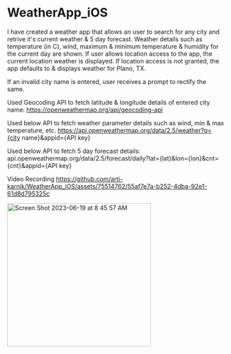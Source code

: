 # WeatherApp_iOS

I have created a weather app that allows an user to search for any city and retrive it's current weather & 5 day forecast. Weather details such as temperature (in C), wind, maximum & minimum temperature & humidity for the current day are shown. If user allows location access to the app, the current location weather is displayed. If location access is not granted, the app defaults to & displays weather for Plano, TX.

If an invalid city name is entered, user receives a prompt to rectify the same.

Used Geocoding API to fetch latitude & longitude details of entered city name:
https://openweathermap.org/api/geocoding-api

Used below API to fetch weather parameter details such as wind, min & max temperature, etc.
https://api.openweathermap.org/data/2.5/weather?q={city name}&appid={API key}

Used below API to fetch 5 day forecast details:
api.openweathermap.org/data/2.5/forecast/daily?lat={lat}&lon={lon}&cnt={cnt}&appid={API key}

Video Recording
https://github.com/arti-karnik/WeatherApp_iOS/assets/75514762/55af7e7a-b252-4dba-92e1-61d8d795325c

<img width="333" alt="Screen Shot 2023-06-19 at 8 45 57 AM" src="https://github.com/arti-karnik/WeatherApp_iOS/assets/75514762/f7a400df-10ed-4d4b-ad50-003003d49e16">




